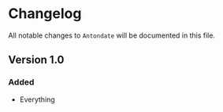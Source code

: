 # Changelog

All notable changes to `Antondate` will be documented in this file.

## Version 1.0

### Added
- Everything
